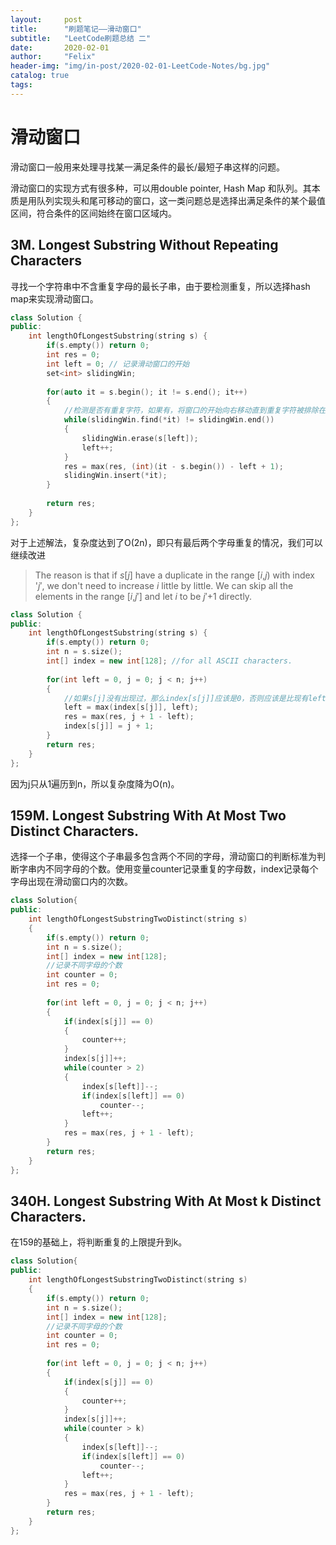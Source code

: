 ```yaml
---
layout:     post
title:      "刷题笔记——滑动窗口"
subtitle:   "LeetCode刷题总结 二"
date:       2020-02-01
author:     "Felix"
header-img: "img/in-post/2020-02-01-LeetCode-Notes/bg.jpg"
catalog: true
tags:
---
```


# 滑动窗口 #

滑动窗口一般用来处理寻找某一满足条件的最长/最短子串这样的问题。

滑动窗口的实现方式有很多种，可以用double pointer, Hash Map 和队列。其本质是用队列实现头和尾可移动的窗口，这一类问题总是选择出满足条件的某个最值区间，符合条件的区间始终在窗口区域内。

## 3M. Longest Substring Without Repeating Characters ##

寻找一个字符串中不含重复字母的最长子串，由于要检测重复，所以选择hash map来实现滑动窗口。

~~~c++
class Solution {
public:
    int lengthOfLongestSubstring(string s) {
        if(s.empty()) return 0;
        int res = 0;
        int left = 0; // 记录滑动窗口的开始
        set<int> slidingWin;
        
        for(auto it = s.begin(); it != s.end(); it++)
        {
            //检测是否有重复字符，如果有，将窗口的开始向右移动直到重复字符被排除在外。
            while(slidingWin.find(*it) != slidingWin.end())	
            {
                slidingWin.erase(s[left]);
                left++;
            }
            res = max(res, (int)(it - s.begin()) - left + 1);
            slidingWin.insert(*it);
        }
        
        return res;
    }
};
~~~

对于上述解法，复杂度达到了O(2n)，即只有最后两个字母重复的情况，我们可以继续改进

> The reason is that if *s*[*j*] have a duplicate in the range [*i*,*j*) with index '*j*′, we don't need to increase *i* little by little. We can skip all the elements in the range [*i*,*j*′] and let *i* to be *j*′+1 directly. 

~~~c++
class Solution {
public:
    int lengthOfLongestSubstring(string s) {
        if(s.empty()) return 0;
        int n = s.size();
        int[] index = new int[128]; //for all ASCII characters.
        
        for(int left = 0, j = 0; j < n; j++)
        {
            //如果s[j]没有出现过，那么index[s[j]]应该是0，否则应该是比现有left大的一个数，这时更新left。
            left = max(index[s[j]], left);
			res = max(res, j + 1 - left);
            index[s[j]] = j + 1;
        }
        return res;
    }
};
~~~

因为j只从1遍历到n，所以复杂度降为O(n)。

## 159M. Longest Substring With At Most Two Distinct Characters. ##

选择一个子串，使得这个子串最多包含两个不同的字母，滑动窗口的判断标准为判断字串内不同字母的个数。使用变量counter记录重复的字母数，index记录每个字母出现在滑动窗口内的次数。

~~~C++
class Solution{
public:
    int lengthOfLongestSubstringTwoDistinct(string s)
    {
        if(s.empty()) return 0;
        int n = s.size();
        int[] index = new int[128];
        //记录不同字母的个数
        int counter = 0;
        int res = 0;
        
        for(int left = 0, j = 0; j < n; j++)
        {
           	if(index[s[j]] == 0)
            {
                counter++;
            }
            index[s[j]]++;
            while(counter > 2)
            {
                index[s[left]]--;
                if(index[s[left]] == 0)
                    counter--;
                left++;
            }
            res = max(res, j + 1 - left);
        }
        return res;
    }
};
~~~

## 340H. Longest Substring With At Most k Distinct Characters.

在159的基础上，将判断重复的上限提升到k。

~~~C++
class Solution{
public:
    int lengthOfLongestSubstringTwoDistinct(string s)
    {
        if(s.empty()) return 0;
        int n = s.size();
        int[] index = new int[128];
        //记录不同字母的个数
        int counter = 0;
        int res = 0;
        
        for(int left = 0, j = 0; j < n; j++)
        {
           	if(index[s[j]] == 0)
            {
                counter++;
            }
            index[s[j]]++;
            while(counter > k)
            {
                index[s[left]]--;
                if(index[s[left]] == 0)
                    counter--;
                left++;
            }
            res = max(res, j + 1 - left);
        }
        return res;
    }
};
~~~